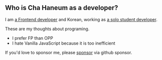 ## Who is Cha Haneum as a developer?

I am [a Frontend developer]() and Korean, working as  [a solo student developer]().<br/>

These are my thoughts about programing.
- I prefer FP than OPP
- I hate Vanilla JavaScript because it is too inefficient

If you'd love to sponsor me, please [sponsor](https://github.com/sponsors/chebread) via github sponsor.

